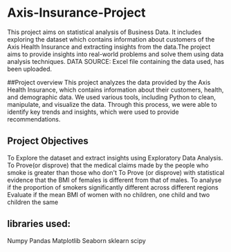 # Axis-Insurance-Project
This project aims on statistical analysis of Business Data. It includes exploring the dataset which contains information about customers of the Axis Health Insurance  and extracting insights from the data.The project aims to provide insights into real-world problems and solve them using data analysis techniques.
DATA SOURCE: Excel file containing the data used, has been uploaded.

##Project overview
This project analyzes the data provided by the Axis Health Insurance, which contains information about their customers, health, and demographic data. We used various tools, including Python to clean, manipulate, and visualize the data. Through this process, we were able to identify key trends and insights, which were used to provide recommendations.

## Project Objectives
To Explore the dataset and extract insights using Exploratory Data Analysis. 
To Prove(or disprove) that the medical claims made by the people who smoke is greater than those who don't
To Prove (or disprove) with statistical evidence that the BMI of females is different from that of males.
To analyse if the proportion of smokers significantly different across different regions
Evaluate if the mean BMI of women with no children, one child and two children the same

## libraries used:
Numpy
Pandas
Matplotlib
Seaborn
sklearn
scipy


